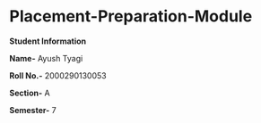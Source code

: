 # Placement-Preparation-Module

**Student Information**

**Name-** Ayush Tyagi

**Roll No.-** 2000290130053

**Section-** A

**Semester-** 7
